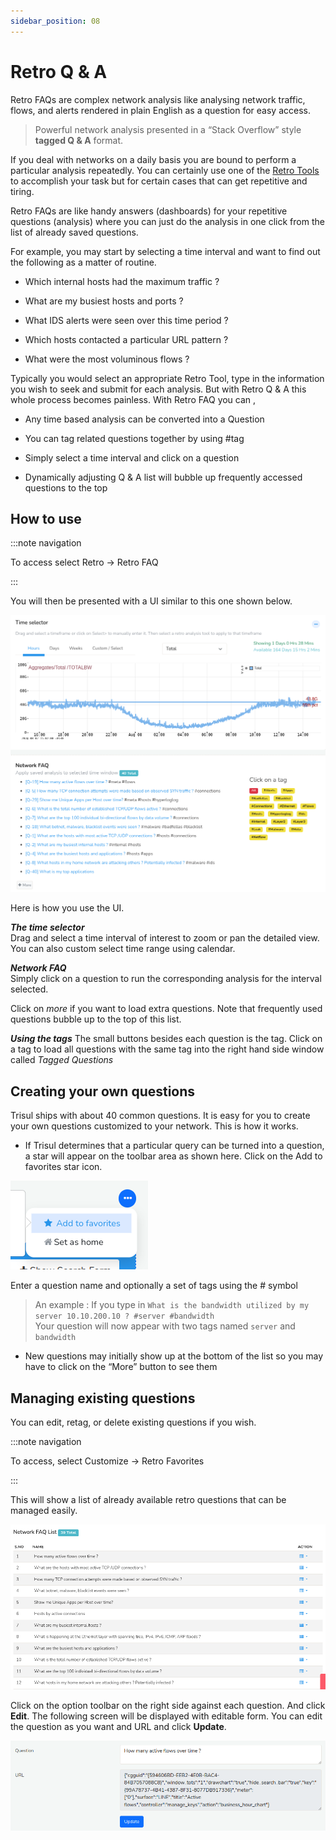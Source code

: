 ```yaml
---
sidebar_position: 08
---
```


# Retro Q & A

Retro FAQs are complex network analysis like analysing network traffic, flows, and alerts rendered in plain English as a question for easy access.

> Powerful network analysis presented in a “Stack Overflow” style
> **tagged Q & A** format.

If you deal with networks on a daily basis you are bound to perform a
particular analysis repeatedly. You can certainly use one of the [Retro
Tools](retrotools) to accomplish your task but for certain cases that can get repetitive and tiring.

Retro FAQs are like handy answers (dashboards) for your repetitive questions (analysis) where you can just do the analysis in one click from the list of already saved questions.

For example, you may start by selecting a time interval and want to find
out the following as a matter of routine.

- Which internal hosts had the maximum traffic ?  

- What are my busiest hosts and ports ?  

- What IDS alerts were seen over this time period ?  

- Which hosts contacted a particular URL pattern ?  

- What were the most voluminous flows ?

Typically you would select an appropriate Retro Tool, type in the information you wish to seek and submit for each analysis. But with Retro Q & A this whole process becomes painless. With Retro FAQ you can ,

- Any time based analysis can be converted into a Question  

- You can tag related questions together by using \#tag  

- Simply select a time interval and click on a question  

- Dynamically adjusting Q & A list will bubble up frequently accessed
  questions to the top

## How to use

:::note navigation

To access select Retro -\> Retro FAQ

:::

You will then be presented with a UI similar to this one shown below.

![](images/retrofaq.png)

Here is how you use the UI.

***The time selector***  
Drag and select a time interval of interest to zoom or pan the detailed view. You can also custom select time range using calendar.

***Network FAQ***  
Simply click on a question to run the corresponding analysis for the
interval selected.

Click on *more* if you want to load extra questions. Note that
frequently used questions bubble up to the top of this list.

***Using the tags*** 
The small buttons besides each question is the tag. Click on a tag to
load all questions with the same tag into the right hand side window
called *Tagged Questions*

## Creating your own questions

Trisul ships with about 40 common questions. It is easy for you to
create your own questions customized to your network. This is how it
works.

- If Trisul determines that a particular query can be turned into a
  question, a star will appear on the toolbar area as shown here. Click on
  the Add to favorites star icon.

![](images/addtofav.png)

Enter a question name and optionally a set of tags using the \#
symbol

> An example : If you type in
> `What is the bandwidth utilized by my server 10.10.200.10 ? #server #bandwidth`  
> Your question will now appear with two tags named `server` and
> `bandwidth`

- New questions may initially show up at the bottom of the list so you
  may have to click on the “More” button to see them

## Managing existing questions

You can edit, retag, or delete existing questions if you wish.

:::note navigation

To access, select Customize -\> Retro Favorites

:::

This will show a list of already available retro questions that can be managed easily.

![](images/faqlist.png)

Click on the option toolbar on the right side against each question. And click **Edit**. The following screen will be displayed with editable form. You can edit the question as  you want and URL and click **Update**.

![](images/faqedit.png)
